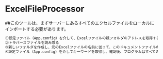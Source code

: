 # ExcelFileProcessor
##このツールは、まずサーバーにあるすべてのエクセルファイルをローカルにインポートする必要があります。

```bash
①設定ファイル（App.config）を介して、Excelファイルの親フォルダのアドレスを取得するには、xlsx、csv、xlsmを含むすべてのExcelファイルのアドレスを、トラバースします。
②トラバースファイルを読み取る
③新しいフォルダを作成し、元のExcelファイルの名前に従って、このドキュメントファイルの作成は、このドキュメントファイルにファイル情報を書き込むために読み取られます
④設定ファイル（App.config）を介してキーワードを取得し、確認後、プログラムはすべてのExcelファイルとドキュメントファイルの同じ名前をトラバースします。同じキーワードのファイルが見つかったら、プログラムの最後に、同じ名前のExcelファイルのフルネームをOutput.txtファイルに出力する。
```

